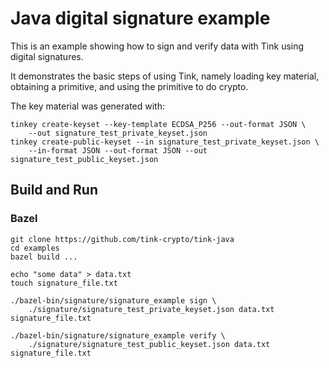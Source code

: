 # Java digital signature example

This is an example showing how to sign and verify data with Tink using digital
signatures.

It demonstrates the basic steps of using Tink, namely loading key material,
obtaining a primitive, and using the primitive to do crypto.

The key material was generated with:

```shell
tinkey create-keyset --key-template ECDSA_P256 --out-format JSON \
    --out signature_test_private_keyset.json
tinkey create-public-keyset --in signature_test_private_keyset.json \
    --in-format JSON --out-format JSON --out signature_test_public_keyset.json
```

## Build and Run

### Bazel

```shell
git clone https://github.com/tink-crypto/tink-java
cd examples
bazel build ...

echo "some data" > data.txt
touch signature_file.txt

./bazel-bin/signature/signature_example sign \
    ./signature/signature_test_private_keyset.json data.txt signature_file.txt

./bazel-bin/signature/signature_example verify \
    ./signature/signature_test_public_keyset.json data.txt signature_file.txt
```
